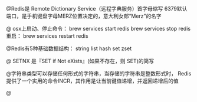@Redis是 Remote Dictionary Service（远程字典服务）首字母缩写
6379默认端口，是手机键盘字母MERZ位置决定的，意大利女郎“Merz”的名字

@ osx上启动、停止命令：
brew services start redis
brew services stop redis
重启：
brew services restart redis


@Redis有5种基础数据结构：
string
list
hash
set
zset

@ SETNX 是『SET if Not eXists』(如果不存在，则 SET)的简写

@字符串类型可以存储任何形式的字符串，当存储的字符串是整数形式时，
Redis提供了一个实用的命令INCR，其作用是让当前键值递增，并返回递增后的值

@